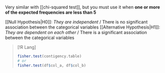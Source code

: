 Very similar with [[chi-squared test]], but you must use it when **one or more of the expected frequencies are less than 5**

[[Null Hypothesis|H0]]:  *They are independent* / There is no significant association between the categorical variables
[[Alternative Hypothesis|H1]]:  *They are dependent on each other* / There is a significant association between the categorical variables

> [!R Lang]
> ```R
> fisher.test(contigency.table)
> # or
>fisher.test(df$col_a, df$col_b)
>```
